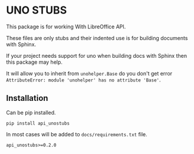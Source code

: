 # UNO STUBS

This package is for working With LibreOffice API.

These files are only stubs and their indented use is for building documents with Sphinx.

If your project needs support for uno when building docs with Sphinx then this package may help.

It will allow you to inherit from `unohelper.Base` do you don't get error `AttributeError: module 'unohelper' has no attribute 'Base'`.

## Installation

Can be pip installed.

```
pip install api_unostubs
```

In most cases will be added to `docs/requirements.txt` file.

```
api_unostubs>=0.2.0
```
